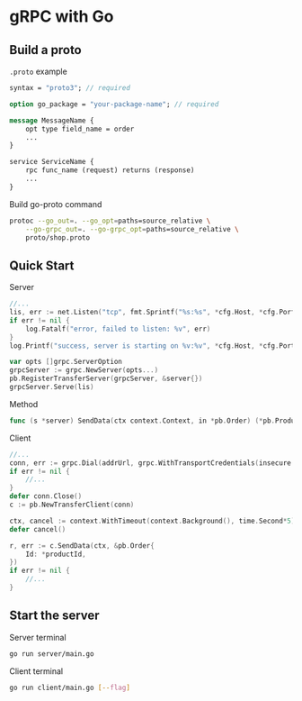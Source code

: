 <h1>gRPC with Go</h1>

<h2>Build a proto</h2>

`.proto` example

```proto
syntax = "proto3"; // required

option go_package = "your-package-name"; // required

message MessageName {
    opt type field_name = order
    ...
}

service ServiceName {
    rpc func_name (request) returns (response)
    ...
}
```

Build go-proto command
```bash
protoc --go_out=. --go_opt=paths=source_relative \
    --go-grpc_out=. --go-grpc_opt=paths=source_relative \
    proto/shop.proto
```

<h2>Quick Start</h2>

Server
```go
//...
lis, err := net.Listen("tcp", fmt.Sprintf("%s:%s", *cfg.Host, *cfg.Port))
if err != nil {
    log.Fatalf("error, failed to listen: %v", err)
}
log.Printf("success, server is starting on %v:%v", *cfg.Host, *cfg.Port)

var opts []grpc.ServerOption
grpcServer := grpc.NewServer(opts...)
pb.RegisterTransferServer(grpcServer, &server{})
grpcServer.Serve(lis)
```

Method
```go
func (s *server) SendData(ctx context.Context, in *pb.Order) (*pb.Product, error) { return &pb.Product{}}
```

Client
```go
//...
conn, err := grpc.Dial(addrUrl, grpc.WithTransportCredentials(insecure.NewCredentials()))
if err != nil {
    //...
}
defer conn.Close()
c := pb.NewTransferClient(conn)

ctx, cancel := context.WithTimeout(context.Background(), time.Second*5)
defer cancel()

r, err := c.SendData(ctx, &pb.Order{
    Id: *productId,
})
if err != nil {
    //...
}
```

<h2>Start the server</h2>

Server terminal
```bash
go run server/main.go
```

Client terminal
```bash
go run client/main.go [--flag]
```
